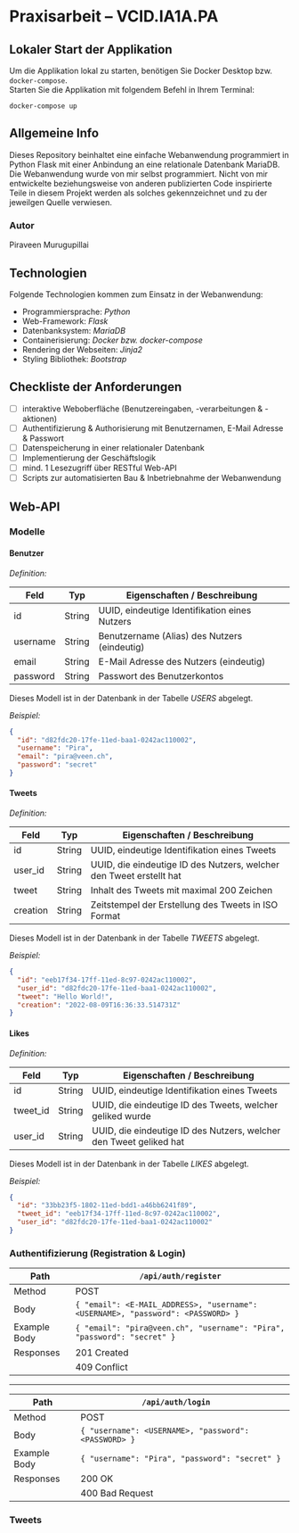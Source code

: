 # Praxisarbeit – VCID.IA1A.PA

## Lokaler Start der Applikation

Um die Applikation lokal zu starten, benötigen Sie Docker Desktop bzw. `docker-compose`. \
Starten Sie die Applikation mit folgendem Befehl in Ihrem Terminal:
```shell
docker-compose up
```

## Allgemeine Info

Dieses Repository beinhaltet eine einfache Webanwendung programmiert in Python Flask mit einer Anbindung an eine relationale Datenbank MariaDB. Die Webanwendung wurde von mir selbst programmiert. Nicht von mir entwickelte beziehungsweise von anderen publizierten Code inspirierte Teile in diesem Projekt werden als solches gekennzeichnet und zu der jeweilgen Quelle verwiesen.

### Autor

Piraveen Murugupillai

## Technologien

Folgende Technologien kommen zum Einsatz in der Webanwendung:
- Programmiersprache: *Python*
- Web-Framework: *Flask*
- Datenbanksystem: *MariaDB*
- Containerisierung: *Docker bzw. docker-compose*
- Rendering der Webseiten: *Jinja2*
- Styling Bibliothek: *Bootstrap*

## Checkliste der Anforderungen

- [ ] interaktive Weboberfläche (Benutzereingaben, -verarbeitungen & -aktionen)
- [ ] Authentifizierung & Authorisierung mit Benutzernamen, E-Mail Adresse & Passwort
- [ ] Datenspeicherung in einer relationaler Datenbank
- [ ] Implementierung der Geschäftslogik
- [ ] mind. 1 Lesezugriff über RESTful Web-API
- [ ] Scripts zur automatisierten Bau & Inbetriebnahme der Webanwendung

## Web-API

### Modelle

#### Benutzer

*Definition:*

| Feld     | Typ    | Eigenschaften / Beschreibung                   |
|----------|--------|------------------------------------------------|
| id       | String | UUID, eindeutige Identifikation eines Nutzers  |
| username | String | Benutzername (Alias) des Nutzers (eindeutig)   |
| email    | String | E-Mail Adresse des Nutzers (eindeutig)         |
| password | String | Passwort des Benutzerkontos                    |

Dieses Modell ist in der Datenbank in der Tabelle *USERS* abgelegt.

*Beispiel:*
```json
{
  "id": "d82fdc20-17fe-11ed-baa1-0242ac110002",
  "username": "Pira",
  "email": "pira@veen.ch",
  "password": "secret"
}
```

#### Tweets

*Definition:*

| Feld     | Typ    | Eigenschaften / Beschreibung                                        |
|----------|--------|---------------------------------------------------------------------|
| id       | String | UUID, eindeutige Identifikation eines Tweets                        |
| user_id  | String | UUID, die eindeutige ID des Nutzers, welcher den Tweet erstellt hat |
| tweet    | String | Inhalt des Tweets mit maximal 200 Zeichen                           |
| creation | String | Zeitstempel der Erstellung des Tweets in ISO Format                 |

Dieses Modell ist in der Datenbank in der Tabelle *TWEETS* abgelegt.

*Beispiel:*
```json
{
  "id": "eeb17f34-17ff-11ed-8c97-0242ac110002",
  "user_id": "d82fdc20-17fe-11ed-baa1-0242ac110002",
  "tweet": "Hello World!",
  "creation": "2022-08-09T16:36:33.514731Z"
}
```

#### Likes

*Definition:*

| Feld     | Typ    | Eigenschaften / Beschreibung                                        |
|----------|--------|---------------------------------------------------------------------|
| id       | String | UUID, eindeutige Identifikation eines Tweets                        |
| tweet_id | String | UUID, die eindeutige ID des Tweets, welcher geliked wurde           |
| user_id  | String | UUID, die eindeutige ID des Nutzers, welcher den Tweet geliked hat  |

Dieses Modell ist in der Datenbank in der Tabelle *LIKES* abgelegt.

*Beispiel:*
```json
{
  "id": "33bb23f5-1802-11ed-bdd1-a46bb6241f89",
  "tweet_id": "eeb17f34-17ff-11ed-8c97-0242ac110002",
  "user_id": "d82fdc20-17fe-11ed-baa1-0242ac110002"
}
```

### Authentifizierung (Registration & Login)

| Path         | `/api/auth/register`                                                            |
|--------------|---------------------------------------------------------------------------------|
| Method       | POST                                                                            |
| Body         | `{ "email": <E-MAIL_ADDRESS>, "username": <USERNAME>, "password": <PASSWORD> }` |
| Example Body | `{ "email": "pira@veen.ch", "username": "Pira", "password": "secret" }`         |
| Responses    | 201 Created                                                                     |
|              | 409 Conflict                                                                    |

---

| Path         | `/api/auth/login   `                                 |
|--------------|------------------------------------------------------|
| Method       | POST                                                 |
| Body         | `{ "username": <USERNAME>, "password": <PASSWORD> }` |
| Example Body | `{ "username": "Pira", "password": "secret" }`       |
| Responses    | 200 OK                                               |
|              | 400 Bad Request                                      |

### Tweets

